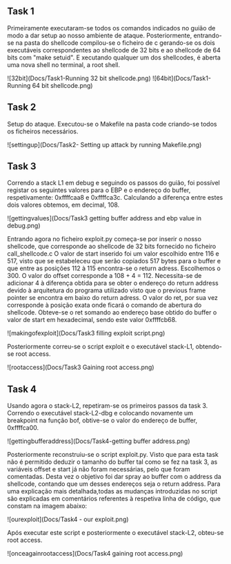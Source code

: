 ## Task 1
Primeiramente executaram-se todos os comandos indicados no guião de modo a dar setup ao nosso ambiente de ataque.
Posteriormente, entrando-se na pasta do shellcode compilou-se o ficheiro de c gerando-se os dois executáveis correspondentes ao shellcode de 32 bits e ao shellcode de 64 bits com "make setuid". E xecutando qualquer um dos shellcodes, é aberta uma nova shell no terminal, a root shell. 

![32bit](Docs/Task1-Running 32 bit shellcode.png)
![64bit](Docs/Task1- Running 64 bit shellcode.png)


## Task 2
Setup do ataque. Executou-se o Makefile na pasta code criando-se todos os ficheiros necessários.

![settingup](Docs/Task2- Setting up attack by running Makefile.png)


## Task 3
Correndo a stack L1 em debug e seguindo os passos do guião, foi possível registar os seguintes valores para o EBP e o endereço do buffer, respetivamente: 0xffffcaa8 e 0xffffca3c. Calculando a diferença entre estes dois valores obtemos, em decimal, 108.

![gettingvalues](Docs/Task3 getting buffer address and ebp value in debug.png)

Entrando agora no ficheiro exploit.py começa-se por inserir o nosso shellcode, que corresponde ao shellcode de 32 bits fornecido no ficheiro call_shellcode.c
O valor de start inserido foi um valor escolhido entre 116 e 517, visto que se estabeleceu que serão copiados 517 bytes para o buffer e que entre as posições 112 à 115 encontra-se o return adress. Escolhemos o 300.
O valor do offset corresponde a 108 + 4 = 112. Necessita-se de adicionar 4 à diferença obtida para se obter o endereço do return address devido à arquitetura do programa utilizado visto que o previous frame pointer se encontra em baixo do return adress.
O valor do ret, por sua vez corresponde à posição exata onde ficará o comando de abertura do shellcode. Obteve-se o ret somando ao endereço base obtido do buffer o valor de start em hexadecimal, sendo este valor 0xffffcb68.

![makingofexploit](Docs/Task3 filling exploit script.png)

Posteriormente correu-se o script exploit e o executável stack-L1, obtendo-se root access.

![rootaccess](Docs/Task3 Gaining root access.png)


## Task 4
Usando agora o stack-L2, repetiram-se os primeiros passos da task 3. Correndo o executável stack-L2-dbg e colocando novamente um breakpoint na função bof, obtive-se o valor do endereço de buffer, 0xffffca00. 

![gettingbufferaddress](Docs/Task4-getting buffer address.png)

Posteriormente reconstruiu-se o script exploit.py. Visto que para esta task não é permitido deduzir o tamanho do buffer tal como se fez na task 3, as variáveis offset e start já não foram necessárias, pelo que foram comentadas. Desta vez o objetivo foi dar spray ao buffer com o address da shellcode, contando que um desses endereços seja o return address. Para uma explicação mais detalhada,todas as mudanças introduzidas no script são explicadas em comentários referentes à respetiva linha de código, que constam na imagem abaixo:

![ourexploit](Docs/Task4 - our exploit.png)

Após executar este script e posteriormente o executável stack-L2, obteu-se root access.

![onceagainrootaccess](Docs/Task4 gaining root access.png)

